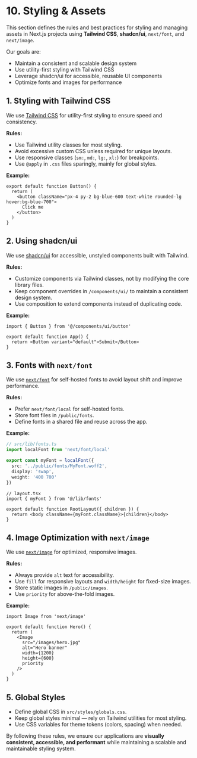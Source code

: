 # 10. Styling & Assets

This section defines the rules and best practices for styling and managing assets in Next.js projects using **Tailwind CSS**, **shadcn/ui**, `next/font`, and `next/image`.

Our goals are:
- Maintain a consistent and scalable design system
- Use utility-first styling with Tailwind CSS
- Leverage shadcn/ui for accessible, reusable UI components
- Optimize fonts and images for performance


## 1. Styling with Tailwind CSS

We use [Tailwind CSS](https://tailwindcss.com/) for utility-first styling to ensure speed and consistency.

**Rules:**
- Use Tailwind utility classes for most styling.
- Avoid excessive custom CSS unless required for unique layouts.
- Use responsive classes (`sm:`, `md:`, `lg:`, `xl:`) for breakpoints.
- Use `@apply` in `.css` files sparingly, mainly for global styles.

**Example:**

```tsx
export default function Button() {
  return (
    <button className="px-4 py-2 bg-blue-600 text-white rounded-lg hover:bg-blue-700">
      Click me
    </button>
  )
}
````


## 2. Using shadcn/ui

We use [shadcn/ui](https://ui.shadcn.com/) for accessible, unstyled components built with Tailwind.

**Rules:**

* Customize components via Tailwind classes, not by modifying the core library files.
* Keep component overrides in `/components/ui/` to maintain a consistent design system.
* Use composition to extend components instead of duplicating code.

**Example:**

```tsx
import { Button } from '@/components/ui/button'

export default function App() {
  return <Button variant="default">Submit</Button>
}
```


## 3. Fonts with `next/font`

We use [`next/font`](https://nextjs.org/docs/app/building-your-application/optimizing/fonts) for self-hosted fonts to avoid layout shift and improve performance.

**Rules:**

* Prefer `next/font/local` for self-hosted fonts.
* Store font files in `/public/fonts`.
* Define fonts in a shared file and reuse across the app.

**Example:**

```ts
// src/lib/fonts.ts
import localFont from 'next/font/local'

export const myFont = localFont({
  src: '../public/fonts/MyFont.woff2',
  display: 'swap',
  weight: '400 700'
})
```

```tsx
// layout.tsx
import { myFont } from '@/lib/fonts'

export default function RootLayout({ children }) {
  return <body className={myFont.className}>{children}</body>
}
```


## 4. Image Optimization with `next/image`

We use [`next/image`](https://nextjs.org/docs/app/building-your-application/optimizing/images) for optimized, responsive images.

**Rules:**

* Always provide `alt` text for accessibility.
* Use `fill` for responsive layouts and `width/height` for fixed-size images.
* Store static images in `/public/images`.
* Use `priority` for above-the-fold images.

**Example:**

```tsx
import Image from 'next/image'

export default function Hero() {
  return (
    <Image
      src="/images/hero.jpg"
      alt="Hero banner"
      width={1200}
      height={600}
      priority
    />
  )
}
```


## 5. Global Styles

* Define global CSS in `src/styles/globals.css`.
* Keep global styles minimal — rely on Tailwind utilities for most styling.
* Use CSS variables for theme tokens (colors, spacing) when needed.


By following these rules, we ensure our applications are **visually consistent, accessible, and performant** while maintaining a scalable and maintainable styling system.
